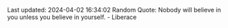 Last updated: 2024-04-02 16:34:02
Random Quote: Nobody will believe in you unless you believe in yourself. - Liberace